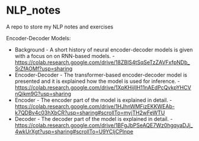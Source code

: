 # NLP_notes
A repo to store my NLP notes and exercises

Encoder-Decoder Models:
  - Background - A short history of neural encoder-decoder models is given with a focus on on RNN-based models. - https://colab.research.google.com/drive/18ZBlS4tSqSeTzZAVFxfpNDb_SrZfAOMf?usp=sharing
  - Encoder-Decoder - The transformer-based encoder-decoder model is presented and it is explained how the model is used for inference. - https://colab.research.google.com/drive/1XpKHijllH11nAEdPcQvkpYHCVnQikm9G?usp=sharing
  - Encoder - The encoder part of the model is explained in detail. -  https://colab.research.google.com/drive/1HJhnWMFizEKKWEAb-k7QDBv4c03hXbCR?usp=sharing#scrollTo=myjTH2wFeWTU
  - Decoder - The decoder part of the model is explained in detail. - https://colab.research.google.com/drive/1BFgJbPSeAQE7Wz0hgqyaDJj_4wkUrXgt?usp=sharing#scrollTo=U9YCIjCPInpe
